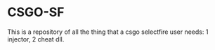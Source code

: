 # CSGO-SF
This is a repository of all the thing that a csgo selectfire user needs: 1 injector, 2 cheat dll. 
